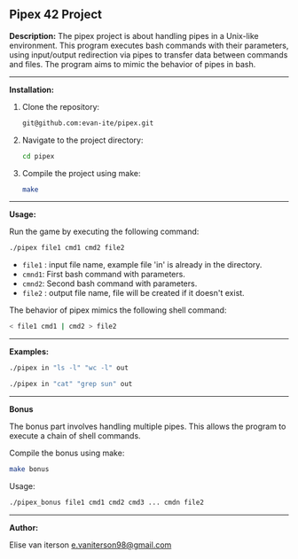 ## Pipex 42 Project


**Description:**
The pipex project is about handling pipes in a Unix-like environment. This program executes bash commands with their parameters, using input/output redirection via pipes to transfer data between commands and files. The program aims to mimic the behavior of pipes in bash.

---

**Installation:**

1. Clone the repository:
   ```bash
   git@github.com:evan-ite/pipex.git
   ```

2. Navigate to the project directory:
   ```bash
   cd pipex
   ```

3. Compile the project using make:
   ```bash
   make
   ```

---

**Usage:**

Run the game by executing the following command:
```bash
./pipex file1 cmd1 cmd2 file2
```
- `file1` : input file name, example file 'in' is already in the directory.
- `cmnd1`: First bash command with parameters.
- `cmnd2`: Second bash command with parameters.
- `file2` : output file name, file will be created if it doesn't exist.

The behavior of pipex mimics the following shell command:
```bash
< file1 cmd1 | cmd2 > file2
```

---

**Examples:**

```bash
./pipex in "ls -l" "wc -l" out
```

```bash
./pipex in "cat" "grep sun" out
```

---

**Bonus**

The bonus part involves handling multiple pipes. This allows the program to execute a chain of shell commands.

Compile the bonus using make:
   ```bash
   make bonus
   ```

Usage:
   ```bash
  ./pipex_bonus file1 cmd1 cmd2 cmd3 ... cmdn file2
   ```
---

**Author:**

Elise van iterson
e.vaniterson98@gmail.com

